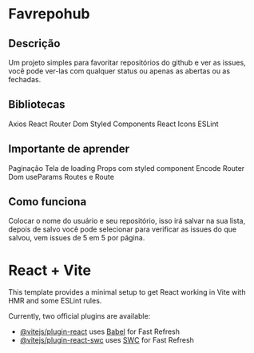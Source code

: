 # Favrepohub

## Descrição

Um projeto simples para favoritar repositórios do github e ver as issues, você pode ver-las com qualquer status ou apenas as abertas ou as fechadas.

## Bibliotecas

Axios
React Router Dom
Styled Components
React Icons
ESLint

## Importante de aprender

Paginação
Tela de loading
Props com styled component
Encode
Router Dom 
    useParams
    Routes e Route

## Como funciona

Colocar o nome do usuário e seu repositório, isso irá salvar na sua lista, depois de salvo você pode selecionar para verificar as issues do que salvou, vem issues de 5 em 5 por página.


# React + Vite

This template provides a minimal setup to get React working in Vite with HMR and some ESLint rules.

Currently, two official plugins are available:

- [@vitejs/plugin-react](https://github.com/vitejs/vite-plugin-react/blob/main/packages/plugin-react/README.md) uses [Babel](https://babeljs.io/) for Fast Refresh
- [@vitejs/plugin-react-swc](https://github.com/vitejs/vite-plugin-react-swc) uses [SWC](https://swc.rs/) for Fast Refresh
